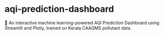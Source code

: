 # aqi-prediction-dashboard
🌿 An interactive machine learning-powered AQI Prediction Dashboard using Streamlit and Plotly, trained on Kerala CAAQMS pollutant data.

